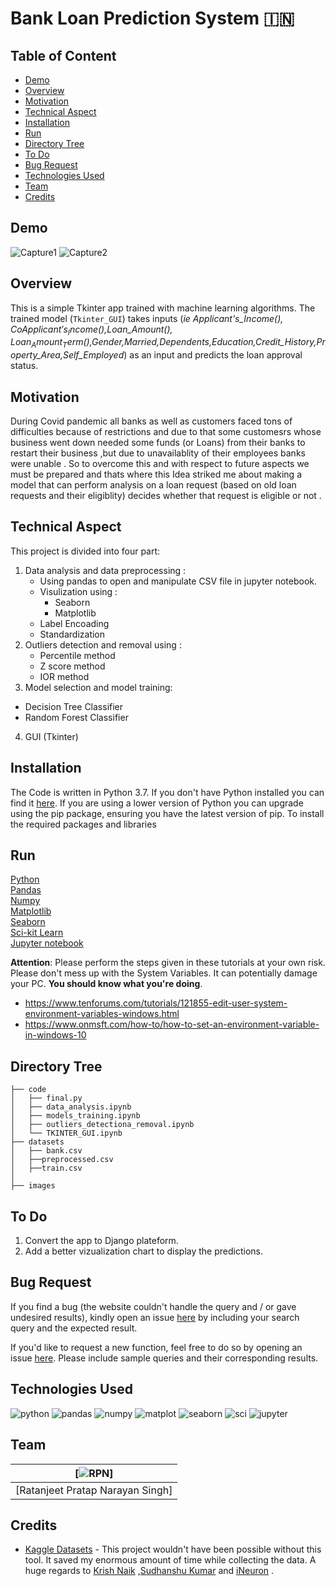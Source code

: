 # Bank Loan Prediction System :india: 

## Table of Content
  * [Demo](#demo)
  * [Overview](#overview)
  * [Motivation](#motivation)
  * [Technical Aspect](#technical-aspect)
  * [Installation](#installation)
  * [Run](#run)
  * [Directory Tree](#directory-tree)
  * [To Do](#to-do)
  * [Bug Request](#bug-request)
  * [Technologies Used](#technologies-used)
  * [Team](#team)
  * [Credits](#credits)


## Demo
![Capture1](https://github.com/RPNSINGH/Bank_Loan_Prediction_System/blob/main/Bank_loan_prediction/images/Capture1.PNG)
![Capture2](https://github.com/RPNSINGH/Bank_Loan_Prediction_System/blob/main/Bank_loan_prediction/images/Capture2.PNG)

## Overview
This is a simple Tkinter app trained with machine learning algorithms. The trained model (`Tkinter_GUI`) takes inputs (*ie Applicant's_Income($),CoApplicant's_Income($),Loan_Amount($),Loan_Amount_Term($),Gender,Married,Dependents,Education,Credit_History,Property_Area,Self_Employed*) as an input and predicts the loan approval status.

## Motivation
During Covid pandemic all banks as well as customers faced tons of difficulties because of restrictions and due to that some customesrs whose business went down needed some funds (or Loans) from their banks to restart their business ,but due to unavailablity of their employees banks were unable . 
So to overcome this and with respect to future aspects we must be prepared and thats where this Idea striked me about making a model that can perform analysis on a loan request (based on old loan requests and their eligiblity)  decides whether that request is eligible or not .

## Technical Aspect
This project is divided into four part:
1. Data analysis and data preprocessing :
   - Using pandas to open and manipulate CSV file in jupyter notebook.
   - Visulization using :
     - Seaborn 
     - Matplotlib
   - Label Encoading 
   - Standardization
2. Outliers detection and removal using : 
    - Percentile method
    - Z score method
    - IOR method
3. Model selection and model training:
  - Decision Tree Classifier
  - Random Forest Classifier
4. GUI (Tkinter)

## Installation
The Code is written in Python 3.7. If you don't have Python installed you can find it [here](https://www.python.org/downloads/). If you are using a lower version of Python you can upgrade using the pip package, ensuring you have the latest version of pip. To install the required packages and libraries  

## Run
[Python](https://www.python.org/downloads/)<br>
[Pandas](https://pandas.pydata.org/)<br>
[Numpy](https://numpy.org/install/)<br>
[Matplotlib](https://matplotlib.org/stable/users/installing.html)<br>
[Seaborn](https://seaborn.pydata.org/installing.html)<br>
[Sci-kit Learn](https://scikit-learn.org/stable/install.html)<br>
[Jupyter notebook](https://jupyter.org/install)<br>

__Attention__: Please perform the steps given in these tutorials at your own risk. Please don't mess up with the System Variables. It can potentially damage your PC. __You should know what you're doing__. 
- https://www.tenforums.com/tutorials/121855-edit-user-system-environment-variables-windows.html
- https://www.onmsft.com/how-to/how-to-set-an-environment-variable-in-windows-10
## Directory Tree 
```
├── code 
│   ├── final.py
│   ├── data_analysis.ipynb
│   ├── models_training.ipynb
│   ├── outliers_detectiona_removal.ipynb
│   └── TKINTER_GUI.ipynb
├── datasets
│   ├── bank.csv
│   ├──preprocessed.csv
│   ├──train.csv
│
├── images

```

## To Do
1. Convert the app to Django plateform.
2. Add a better vizualization chart to display the predictions.

## Bug Request
If you find a bug (the website couldn't handle the query and / or gave undesired results), kindly open an issue [here](https://github.com/RPNSINGH/Bank_Loan_Prediction_System/issues/new) by including your search query and the expected result.

If you'd like to request a new function, feel free to do so by opening an issue [here](https://github.com/RPNSINGH/Bank_Loan_Prediction_System/issues/new). Please include sample queries and their corresponding results.

## Technologies Used
![python](https://github.com/RPNSINGH/Bank_Loan_Prediction_System/blob/main/Bank_loan_prediction/images/python.png)
![pandas](https://github.com/RPNSINGH/Bank_Loan_Prediction_System/blob/main/Bank_loan_prediction/images/pandas.png)
![numpy](https://github.com/RPNSINGH/Bank_Loan_Prediction_System/blob/main/Bank_loan_prediction/images/numpy.png)
![matplot](https://github.com/RPNSINGH/Bank_Loan_Prediction_System/blob/main/Bank_loan_prediction/images/matplot.jpg)
![seaborn](https://github.com/RPNSINGH/Bank_Loan_Prediction_System/blob/main/Bank_loan_prediction/images/seaborn.png)
![sci](https://github.com/RPNSINGH/Bank_Loan_Prediction_System/blob/main/Bank_loan_prediction/images/sci.png)
![jupyter](https://github.com/RPNSINGH/Bank_Loan_Prediction_System/blob/main/Bank_loan_prediction/images/jupyter.png)

## Team
[![RPN](https://github.com/RPNSINGH/RPNSINGH/blob/main/RPN.jpg)] |
-|
[Ratanjeet Pratap Narayan Singh]|)

## Credits
- [Kaggle Datasets](https://www.kaggle.com/datasets) - This project wouldn't have been possible without this tool. It saved my enormous amount of time while collecting the data. A huge regards to [Krish Naik](https://in.linkedin.com/in/naikkrish) ,[Sudhanshu Kumar](https://www.linkedin.com/in/-sudhanshu-kumar/) and [iNeuron](https://ineuron.ai/) .
